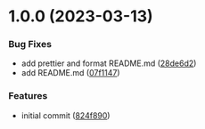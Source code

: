# 1.0.0 (2023-03-13)


### Bug Fixes

* add prettier and format README.md ([28de6d2](https://github.com/MeltStudio/melt-prettier-config/commit/28de6d28541a96a44c3ce3313558c38a3b123f71))
* add README.md ([07f1147](https://github.com/MeltStudio/melt-prettier-config/commit/07f11479aa394b72dc10dfce8bf9cb9bbf3e9385))


### Features

* initial commit ([824f890](https://github.com/MeltStudio/melt-prettier-config/commit/824f890c23dd3fb4f2c8093d694f308b1b53f7b1))
